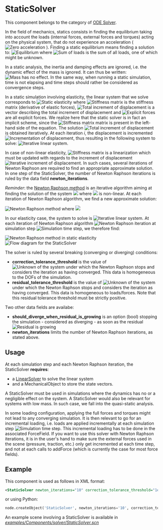 StaticSolver  
============  

This component belongs to the category of [ODE Solver](https://www.sofa-framework.org/community/doc/main-principles/system-resolution/integration-schemes/).  

In the field of mechanics, statics consists in finding the equilibrium taking into account the loads (internal forces, external forces and torques) acting on the physical system, that do not experience an acceleration ( <img class="latex" src="https://latex.codecogs.com/png.latex?$$a=0$$" title="Zero acceleration" /> ). Finding a static equilibrium means finding a solution to: <img class="latex" src="https://latex.codecogs.com/png.latex?$$\textstyle%20\sum%20F=0$$" title="Equilibrium" /> where <img class="latex" src="https://latex.codecogs.com/png.latex?$$F$$" title="Sum of loads" /> is the sum of all loads, one of which might be unknown.  

In a static analysis, the inertia and damping effects are ignored, i.e. the dynamic effect of the mass is ignored. It can thus be written: <img class="latex" src="https://latex.codecogs.com/png.latex?$$M=I%20\alpha=0$$" title="Mass has no effect" />. In the same way, when running a static simulation, time is not elapsing and time steps should rather be considered as convergence steps.  

In a static simulation involving elasticity, the linear system that we solve corresponds to <img class="latex" src="https://latex.codecogs.com/png.latex?$$K%20\Delta%20u=f$$" title="Static elasticity" /> where <img class="latex" src="https://latex.codecogs.com/png.latex?$$K$$" title="Stiffness matrix" /> is the stiffness matrix (derivative of elastic forces), <img class="latex" src="https://latex.codecogs.com/png.latex?$$\Delta%20u$$" title="Total increment of displacement" /> is a vector describing the total increment of displacement and <img class="latex" src="https://latex.codecogs.com/png.latex?$$f$$" title="Explicit forces" /> are all explicit forces. We realize here that the static solver is in fact an implicit scheme, since the <img class="latex" src="https://latex.codecogs.com/png.latex?$$K$$" title="Stiffness matrix" /> matrix is present in the left-hand side of the equation. The solution <img class="latex" src="https://latex.codecogs.com/png.latex?$$\Delta%20u$$" title="Total increment of displacement" /> is obtained iteratively. At each iteration _i_, the displacement is incremented <img class="latex" src="https://latex.codecogs.com/png.latex?$$\Delta%20u_{i+1}=\Delta%20u_{i}+\delta%20u_i$$" title="Incrementation of displacement" />, thus resulting in the following system to solve: <img class="latex" src="https://latex.codecogs.com/png.latex?$$K_i%20\delta%20u_i=f$$" title="Iterative linear system" />.  

In case of non-linear elasticity, <img class="latex" src="https://latex.codecogs.com/png.latex?$$K_i$$" title="Stiffness matrix" /> is a linearization which must be updated with regards to the increment of displacement <img class="latex" src="https://latex.codecogs.com/png.latex?$$\delta%20u_i$$" title="Iterative increment of displacement" />. In such cases, several iterations of Newton Raphson are required to find an appropriate approximate solution. In one step of the StaticSolver, the number of Newton Raphson iterations is ruled by the data field **newton_iterations**.

_Reminder_: the [Newton Raphson method](https://en.wikipedia.org/wiki/Newton%27s_method) is an iterative algorithm aiming at finding the solution of the system <img class="latex" src="https://latex.codecogs.com/png.latex?$$f(x)=0$$"/> where <img class="latex" src="https://latex.codecogs.com/png.latex?$$f(x)$$"/> is non-linear. At each iteration of Newton Raphson algorithm, we find a new approximate solution:

<img class="latex" src="https://latex.codecogs.com/png.latex?$$x^{n+1}=x^n-\frac{f(x^n)}{f'(x^n)}$$" title="Newton Raphson method"/> where <img class="latex" src="https://latex.codecogs.com/png.latex?$$f'(x^n) = \frac{df}{dx}(x^n)$$"/>

In our elasticity case, the system to solve is <img class="latex" src="https://latex.codecogs.com/png.latex?$$K_i%20\delta%20u_i-f=0$$" title="Iterative linear system" />. At each iteration of Newton Raphson algorithm <img class="latex" src="https://latex.codecogs.com/png.latex?$$n$$" title="Newton Raphson iteration"/> at simulation step <img class="latex" src="https://latex.codecogs.com/png.latex?$$i$$" title="Simulation time step"/>, we therefore find:

<img class="latex" src="https://latex.codecogs.com/png.latex?$$\delta%20u_i^{n+1}=\delta%20u_i^{n}-\frac{(K_i^n%20\delta%20u_i^n-f)}{K_i^n}$$" title="Newton Raphson method in static elasticity"/>

  
<img src="https://github.com/sofa-framework/doc/blob/master/Images/solver/StaticSolver.png" title="Flow diagram for the StaticSolver"/>
 

The solver is ruled by several breaking (converging or diverging) conditions:  

- **correction_tolerance_threshold** is the value of <img class="latex" src="https://latex.codecogs.com/png.latex?$$|\delta%20u_i^{n}|$$" title="Unknown of the system"/> under which the Newton Raphson stops and considers the iteration as having converged. This data is homogeneous to the DOFs of the simulation.
- **residual_tolerance_threshold** is the value of <img class="latex" src="https://latex.codecogs.com/png.latex?$$|f-K_i^n%20\delta%20u_i^n|$$" title="Unknown of the system"/> under which the Newton Raphson stops and considers the iteration as having converged. This data is homogeneous to loads/forces.
Note that this residual tolerance threshold must be strictly positive.

Two other data fields are availabe:
- **should_diverge_when_residual_is_growing** is an option (bool) stopping the simulation - considered as diverging - as soon as the residual <img class="latex" src="https://latex.codecogs.com/png.latex?$$|f-K_i^n%20\delta%20u_i^n|$$" title="Residual"/> is growing
- **newton_iterations** limits the number of Newton Raphson iterations, as stated above.

 
Usage  
-----  

At each simulation step and each Newton Raphson iteration, the StaticSolver **requires**:

- a [LinearSolver](https://www.sofa-framework.org/community/doc/main-principles/system-resolution/linear-solvers/) to solve the linear system
- and a MechanicalObject to store the state vectors.

A StaticSolver must be used in simulations where the dynamics has no or a negligible effect on the system. A StaticSolver would also be relevant for systems with low mass. In such case, we fall into the quasi-static analysis.

In some loading configuration, applying the full forces and torques might not lead to any converging simulation. It is then relevant to go for an incremental loading, i.e. loads are applied incrementally at each simulation step  <img class="latex" src="https://latex.codecogs.com/png.latex?$$i$$" title="Simulation time step"/>. This incremental loading has to be done in the associated ForceField. If you want to use this solver with Newton Raphson iterations, it is in the user's hand to make sure the external forces used in the scene (pressure, traction, etc.) only get incremented at each time step, and not at each calls to addForce (which is currently the case for most force fields).

 
Example  
-------  
 
This component is used as follows in XML format:  
 
``` xml  
<StaticSolver newton_iterations="10" correction_tolerance_threshold="1e-4" residual_tolerance_threshold="1e-2" should_diverge_when_residual_is_growing="0" />  
```  
 
or using Python:  
 
``` python  
node.createObject('StaticSolver', newton_iterations='10', correction_tolerance_threshold='1e-4', residual_tolerance_threshold='1e-2', should_diverge_when_residual_is_growing='0')  
```  
 
An example scene involving a StaticSolver is available in [*examples/Components/solver/StaticSolver.scn*](https://github.com/sofa-framework/sofa/blob/master/examples/Components/solver/StaticSolver.scn)